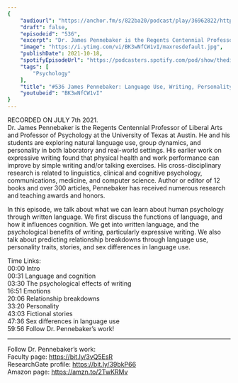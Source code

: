 ```yaml
---
{
	"audiourl": "https://anchor.fm/s/822ba20/podcast/play/36962822/https%3A%2F%2Fd3ctxlq1ktw2nl.cloudfront.net%2Fstaging%2F2021-6-9%2Fab6652b4-fed9-8870-d410-bc5b1b21fe0c.m4a",
	"draft": false,
	"episodeid": "536",
	"excerpt": "Dr. James Pennebaker is the Regents Centennial Professor of Liberal Arts and Professor of Psychology at the University of Texas at Austin. He and his students are exploring natural language use, group dynamics, and personality in both laboratory and real-world settings. His earlier work on expressive writing found that physical health and work performance can improve by simple writing and/or talking exercises. His cross-disciplinary research is related to linguistics, clinical and cognitive psychology, communications, medicine, and computer science. Author or editor of 12 books and over 300 articles, Pennebaker has received numerous research and teaching awards and honors.",
	"image": "https://i.ytimg.com/vi/BK3wNfCW1vI/maxresdefault.jpg",
	"publishDate": 2021-10-18,
	"spotifyEpisodeUrl": "https://podcasters.spotify.com/pod/show/thedissenter/episodes/536-James-Pennebaker-Language-Use--Writing--Personality--and-Stories-e146h26",
	"tags": [
		"Psychology"
	],
	"title": "#536 James Pennebaker: Language Use, Writing, Personality, and Stories",
	"youtubeid": "BK3wNfCW1vI"
}
---
```

RECORDED ON JULY 7th 2021.  
Dr. James Pennebaker is the Regents Centennial Professor of Liberal Arts and Professor of Psychology at the University of Texas at Austin. He and his students are exploring natural language use, group dynamics, and personality in both laboratory and real-world settings. His earlier work on expressive writing found that physical health and work performance can improve by simple writing and/or talking exercises. His cross-disciplinary research is related to linguistics, clinical and cognitive psychology, communications, medicine, and computer science. Author or editor of 12 books and over 300 articles, Pennebaker has received numerous research and teaching awards and honors.

In this episode, we talk about what we can learn about human psychology through written language. We first discuss the functions of language, and how it influences cognition. We get into written language, and the psychological benefits of writing, particularly expressive writing. We also talk about predicting relationship breakdowns through language use, personality traits, stories, and sex differences in language use.

Time Links:  
<time>00:00</time> Intro  
<time>00:31</time> Language and cognition  
<time>03:30</time> The psychological effects of writing  
<time>16:51</time> Emotions  
<time>20:06</time> Relationship breakdowns  
<time>33:20</time> Personality  
<time>43:03</time> Fictional stories  
<time>47:36</time> Sex differences in language use  
<time>59:56</time> Follow Dr. Pennebaker’s work!

---

Follow Dr. Pennebaker’s work:  
Faculty page: https://bit.ly/3vQ5EsR  
ResearchGate profile: https://bit.ly/39bkP66  
Amazon page: https://amzn.to/2TwKRMv
